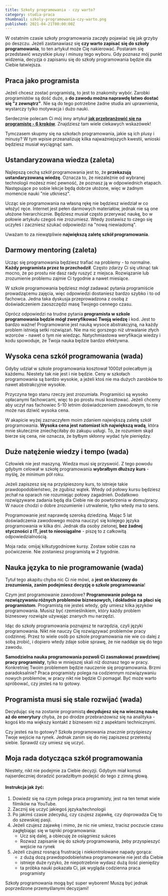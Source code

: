 ```yaml
---
title: Szkoły programowania - czy warto?
category: studia-praca
thumbnail: szkoly-programowania-czy-warto.png
published: 2021-04-21T00:00:00Z
---
```


W ostatnim czasie szkoły programowania zaczęły pojawiać się jak grzyby po deszczu. Jeżeli zastanawiasz się **czy warto zapisać się do szkoły programowania**, to ten artykuł może Cię nakierować. Postaram się przedstawić wszystkie plusy i minusy tego wyboru. Gdy poznasz mój punkt widzenia, decyzja o zapisaniu się do szkoły programowania będzie dla Ciebie łatwiejsza.


<!--more-->

## Praca jako programista

Jeżeli chcesz zostać programistą, to jest to znakomity wybór. Zarobki programistów są dość duże, a **do zawodu można naprawdę łatwo dostać się "z zewnątrz"**. Nie są do tego potrzebne żadne studia ani uprawnienia, wystarczy tylko motywacja i dużo nauki.

Serdecznie polecam Ci mój inny artykuł **[jak przebranżowić się na programistę - 6 kroków](/studia-praca/jak-przebranzowic-sie-na-programiste-6-krokow)**. Znajdziesz tam wiele ciekawych wskazówek!

Tymczasem skupmy się na szkołach programowania, jakie są ich plusy i minusy? W tym wpisie przeanalizuję kilka najważniejszych kwestii, wnioski będziesz musiał wyciągnąć sam.

## Ustandaryzowana wiedza (zaleta)

Najlepszą cechą szkół programowania jest to, że **przekazują ustandaryzowaną wiedzę**. Oznacza to, że niezależnie od wybranej technologii możesz mieć pewność, że poznasz ją w odpowiednich etapach. Następujące po sobie lekcje będą dobrze ułożone, więc w żadnym momencie nauki "nie utkniesz".

Ucząc sie programowania na własną rękę nie będziesz wiedział w co włożyć ręce. Internet jest pełen darmowych materiałów, jednak nie są one ułożone hierarchicznie. Będziesz musiał często przerywać naukę, bo w połowie artykułu czegoś nie zrozumiesz. Wtedy zostawisz to czego się uczyłeś i zaczniesz szukać odpowiedzi na "nową niewiadomą".

Uważam to za niewątpliwie **największą zaletę szkół programowania**.

## Darmowy mentoring (zaleta)

Ucząc się programowania będziesz trafiać na problemy - to normalne. **Każdy programista przez to przechodził**. Często zdarzy Ci się utknąć tak mocno, że po prostu nie dasz rady ruszyć z miejsca. Rozwiązanie lub zrozumienie problemu zajmie Ci tygodnie a nawet miesiące.

W szkole programowania będziesz mógł zadawać pytania programiście prowadzącemu zajęcia, więc odpowiedzi dostaniesz bardzo szybko i to od fachowca. Jedna taka dyskusja przeprowadzona z osobą z doświadczeniem zaoszczędzi masę Twojego cennego czasu.

Oprócz odpowiedzi na trudne pytania **programista w szkole programowania będzie mógł zweryfikować Twoją wiedzę** i kod. Jest to bardzo ważne! Programowanie jest nauką wysoce abstrakcyjną, na każdy problem istnieją setki rozwiązań. Nie ma nic gorszego niż utrwalanie złych wzorców - nawet o tym nie wiedząc. Natychmiastowa weryfikacja wiedzy i kodu spowoduje, że Twoja nauka będzie bardzo efektywna.

## Wysoka cena szkół programowania (wada)

Gdyby udział w szkole programowania kosztował 1000zł polecałbym ją każdemu. Niestety tak nie jest i nie będzie. Ceny w szkołach programowania są bardzo wysokie, a jeżeli ktoś nie ma dużych zarobków to nawet abstrakcyjnie wysokie.

Przyczyna tego stanu rzeczy jest zrozumiała. Programiści są wysoko opłacanymi fachowcami, więc to po prostu musi kosztować. Jeżeli chcemy aby uczył nas fachowiec 5-10 letnim doświadczeniem zawodowym, to nie może nas dziwić wysoka cena.

W akapicie wyżej zaznaczyłem moim zdaniem największą zaletę szkół programowania. **Wysoka cena jest natomiast ich największą wadą**, która mnie skutecznie zniechęciłaby do zakupu usługi. To, że rozumiem skąd bierze się cena, nie oznacza, że byłbym skłonny wydać tyle pieniędzy.

## Duże natężenie wiedzy i tempo (wada)

Człowiek nie jest maszyną. Wiedza musi się przyswoić. Z tego powodu gdybym celował w szkołę programowania **wybrałbym dłuższy kurs** - myślę, że minimum pół roku.

Jeżeli zapiszesz się na przyśpieszony kurs, to istnieje takie prawdopodobieństwo, że zgubisz wątek. Wtedy od połowy kursu będziesz jechał na oparach nie rozumiejąc połowy zagadnień. Dodatkowo rozwiązywane zadania będą dla Ciebie nie do powtórzenia w domu/pracy. W nauce chodzi o dobre zrozumienie i utrwalenie, tylko wtedy ma to sens.

Programowanie jest naprawdę szeroką dziedziną. Mając 5 lat doświadczenia zawodowego można nauczyć się kolejego języka programowania w kilka dni. Jednak dla osoby zielonej, **bez żadnej styczności z IT, jest to nieosiągalne** - piszę to z całkowitą odpowiedzialnością.

Moja rada: omijaj kilkutygodniowe kursy. Zostaw sobie czas na poćwiczenie. Nie zostaniesz programistą w 2 tygodnie.

## Nauka języka to nie programowanie (wada)

Tytuł tego akapitu chyba nic Ci nie mówi, a **jest on kluczowy do zrozumienia, zanim podejmiesz decyzję o szkole programowania**!

Czym jest programowanie zawodowe? **Programowanie polega na rozwiązywaniu różnych problemów biznesowych, i dokładnie za płaci się programistom**. Programistą nie jesteś wtedy, gdy umiesz kilka języków programowania. Musisz być rzemieślnikiem, który każdy problem biznesowy rozwiąże używając znanych mu narzędzi.

Idąc do szkoły programowania poznajesz te narzędzia, czyli języki programowania. Nikt nie nauczy Cię rozwiązywać problemów pracy codzinnej. Przez to wiele osób po szkole programowania nie wie co dalej z sobą zrobić, i dopiero wtedy zdaje sobie sprawę, że nie naddaje się do tego zawodu.

**Samodzielna nauka programowania pozwoli Ci zasmakować prawdziwej pracy programisty**, tylko w mniejszej skali niż doznasz tego w pracy. Konkretniej Twoim problemem będzie nauczenie się programowania. Brzmi paradoksalnie? Praca programisty polega na codziennym rozwiązywaniu nowych problemów, w pracy nikt nie będzie Ci pomagał. Być może warto spróbować, czy jesteś na to gotowy.

## Programista musi się stale rozwijać (wada)

Decydując się na zostanie programistą **decydujesz się na wieczną naukę aż do emerytury** chyba, że po drodze przebranżowisz się na analityka - kogoś kto ma większy kontakt z biznesem niż z aspektami technicznymi.

Czy jesteś na to gotowy? Szkoła programowania znacznie przyśpieszy Twoje wejście na rynek. Jednak zanim się do niej zapiszesz przetestuj siebie. Sprawdź czy umiesz się uczyć.

## Moja rada dotycząca szkół programowania

Niestety, nikt nie podejmie za Ciebie decyzji. Gdybym miał komuś najserdeczniej doradzić poradziłbym podejść do tego z zimną głową.

#### Instrukcja jak żyć:

1. Dowiedz się na czym polega praca programisty, jest na ten temat wiele filmików na YouTube.
2. Zacznij się uczyć jakiegoś języka/technologii
3. Po jakimś czasie zdecyduj, czy czujesz zajawkę, czy doprowadza Cię to do szewskiej pasji.
4. Jeżeli czujesz zajawkę i mimo, że nic nie umiesz, tracisz poczucie czasu zagłębiając się w tajniki programowania:
    - Ucz się dalej, a obiecuję że osiągniesz sukces
    - Rozważ zapisanie się do szkoły programowania, żeby przyspieszyć wejście na rynek
5. Jeżeli czujesz rosnącą frustrację i niekontrolowane napady gorąca:
    - z dużą dozą prawdopodobieństwa programowanie nie jest dla Ciebie
    - istnieje duże ryzyko, że niepotrzebnie wydasz dużą ilość pieniędzy
    - ta próbka nauki pokazała Ci, jak wygląda codzienna praca programisty

Szkoły programowania mogą być super wyborem! Muszą być jednak poprzedzone przemyślanymi decyzjami!